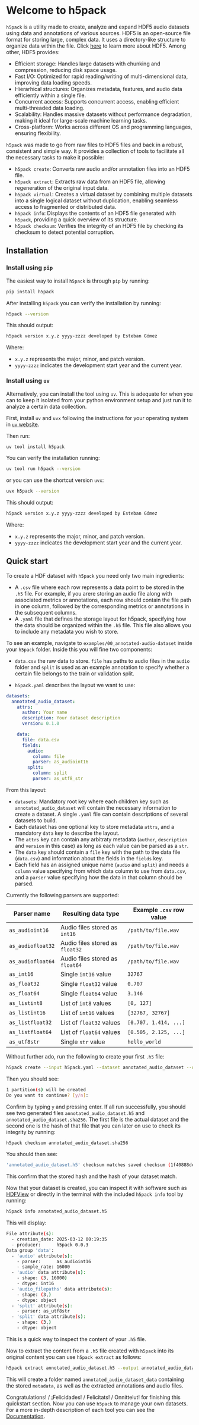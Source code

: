 # Welcome to h5pack
`h5pack` is a utility made to create, analyze and expand HDF5 audio datasets using data and annotations of various sources. HDF5 is an open-source file format for storing large, complex data. It uses a directory-like structure to organize data within the file. Click <a href="https://www.hdfgroup.org/solutions/hdf5/" target="_blank">here</a> to learn more about HDF5. Among other, HDF5 provides:

- Efficient storage: Handles large datasets with chunking and compression, reducing disk space usage.
- Fast I/O: Optimized for rapid reading/writing of multi-dimensional data, improving data loading speeds.
- Hierarhical structures: Organizes metadata, features, and audio data efficiently within a single file.
- Concurrent access: Supports concurrent access, enabling efficient multi-threaded data loading.
- Scalability: Handles massive datasets without performance degradation, making it ideal for large-scale machine learning tasks.
- Cross-platform: Works across different OS and programming languages, ensuring flexibility.

`h5pack` was made to go from raw files to HDF5 files and back in a robust, consistent and simple way. It provides a collection of tools to facilitate all the necessary tasks to make it possible:

- `h5pack create`: Converts raw audio and/or annotation files into an HDF5 file.
- `h5pack extract`: Extracts raw data from an HDF5 file, allowing regeneration of the original input data.
- `h5pack virtual`: Creates a virtual dataset by combining multiple datasets into a single logical dataset without duplication, enabling seamless access to fragmented or distributed data.
- `h5pack info`: Displays the contents of an HDF5 file generated with `h5pack`, providing a quick overview of its structure.
- `h5pack checksum`: Verifies the integrity of an HDF5 file by checking its checksum to detect potential corruption.

## Installation
### Install using `pip`
The easiest way to install `h5pack` is through `pip` by running:

```bash
pip install h5pack
```

After installing `h5pack` you can verify the installation by running:

```bash
h5pack --version
```

This should output:

```bash
h5pack version x.y.z yyyy-zzzz developed by Esteban Gómez
```

Where:

- `x.y.z` represents the major, minor, and patch version.
- `yyyy-zzzz` indicates the development start year and the current year.

### Install using `uv`
Alternatively, you can install the tool using `uv`. This is adequate for when you can to keep it isolated from your python environment setup and just run it to analyze a certain data collection.

First, install `uv` and `uvx` following the instructions for your operating system in <a href="https://docs.astral.sh/uv/getting-started/installation/" target="_blank">`uv` website</a>.

Then run:

```bash
uv tool install h5pack
```

You can verify the installation running:

```bash
uv tool run h5pack --version
```

or you can use the shortcut version `uvx`:

```bash
uvx h5pack --version
```

This should output:

```bash
h5pack version x.y.z yyyy-zzzz developed by Esteban Gómez
```

Where:

- `x.y.z` represents the major, minor, and patch version.
- `yyyy-zzzz` indicates the development start year and the current year.

## Quick start
To create a HDF dataset with `h5pack` you need only two main ingredients:

- A `.csv` file where each row represents a data point to be stored in the `.h5` file. For example, if you arere storing an audio file along with associated metrics or annotations, each row should contain the file path in one column, followed by the corresponding metrics or annotations in the subsequent columns.
- A `.yaml` file that defines the storage layout for h5pack, specifying how the data should be organized within the `.h5` file. This file also allows you to include any metadata you wish to store.

To see an example, navigate to `examples/00_annotated-audio-dataset` inside your `h5pack` 
folder. Inside this you will fine two components:

- `data.csv` the raw data to store. `file` has paths to audio files in the `audio` folder and `split` is used as an example annotation to specify whether a certain file belongs to the train or validation split.

- `h5pack.yaml` describes the layout we want to use:

```yaml title="h5pack.yaml"
datasets:
  annotated_audio_dataset:
    attrs:
      author: Your name
      description: Your dataset description
      version: 0.1.0

    data:
      file: data.csv
      fields:
        audio:
          column: file
          parser: as_audioint16
        split:
          column: split
          parser: as_utf8_str
```

From this layout:

- `datasets`: Mandatory root key where each children key such as `annotated_audio_dataset` will contain the necessary information to create a dataset. A single `.yaml` file can contain descriptions of several datasets to build.
- Each dataset has one optional key to store metadata `attrs`, and a mandatory `data` key to describe the layout.
- The `attrs` key can contain any arbitraty metadata (`author`, `description` and `version` in this case) as long as each value can be parsed as a `str`.
- The `data` key should contain a `file` key with the path to the data file (`data.csv`) and information about the fields in the `fields` key.
- Each field has an assigned unique name (`audio` and `split`) and needs a `column` value specifying from which data column to use from `data.csv`, and a `parser` value specifying how the data in that column should be parsed.

Currently the following parsers are supported:

| Parser name       | Resulting data type             | Example `.csv` row value |
|-------------------|---------------------------------|--------------------------|
| `as_audioint16`   | Audio files stored as `int16`   | `/path/to/file.wav`      |
| `as_audiofloat32` | Audio files stored as `float32` | `/path/to/file.wav`      |
| `as_audiofloat64` | Audio files stored as `float64` | `/path/to/file.wav`      |
| `as_int16`        | Single `int16` value            | `32767`                  |
| `as_float32`      | Single `float32` value          | `0.707`                  |
| `as_float64`      | Single `float64` value          | `3.146`                  |
| `as_listint8`     | List of `int8` values           | `[0, 127]`               |
| `as_listint16`    | List of `int16` values          | `[32767, 32767]`         |
| `as_listfloat32`  | List of `float32` values        | `[0.707, 1.414, ...]`    |
| `as_listfloat64`  | List of `float64` values        | `[0.505, 2.125, ...]`    |
| `as_utf8str`      | Single `str` value              | `hello_world`            |

Without further ado, run the following to create your first `.h5` file:

```bash
h5pack create --input h5pack.yaml --dataset annotated_audio_dataset --output annotated_audio_dataset.h5 
```

Then you should see:

```bash
1 partition(s) will be created
Do you want to continue? [y/n]:
```
Confirm by typing `y` and pressing enter. If all run successfully, you should see
two generated files `annotated_audio_dataset.h5` and `annotated_audio_dataset.sha256`.
The first file is the actual dataset and the second one is the hash of that file that you
can later on use to check its integrity by running:

```bash
h5pack checksum annotated_audio_dataset.sha256 
```

You should then see:

```bash
'annotated_audio_dataset.h5' checksum matches saved checksum (1f40888dec752cac3d18748fe445581f49f713f5d3b481fa43d2da84dde7984c)
```

This confirm that the stored hash and the hash of your dataset match.

Now that your dataset is created, you can inspect it with software such as <a href="https://www.hdfgroup.org/download-hdfview/" target="_blank">HDFView</a> or directly in the terminal with the included `h5pack info` tool by running:

```bash
h5pack info annotated_audio_dataset.h5
```

This will display:
```bash
File attribute(s):
  - creation_date: 2025-03-12 00:19:35
  - producer:      h5pack 0.0.3
Data group 'data':
  - 'audio' attribute(s):
    - parser:      as_audioint16
    - sample_rate: 16000
  - 'audio' data attribute(s):
    - shape: (3, 16000)
    - dtype: int16
  - 'audio_filepaths' data attribute(s):
    - shape: (3,)
    - dtype: object
  - 'split' attribute(s):
    - parser: as_utf8str
  - 'split' data attribute(s):
    - shape: (3,)
    - dtype: object
```

This is a quick way to inspect the content of your `.h5` file.

Now to extract the content from a `.h5` file created with `h5pack` into its
original content you can use `h5pack extract` as follows:

```bash
h5pack extract annotated_audio_dataset.h5 --output annotated_audio_dataset_data
```
This will create a folder named `annotated_audio_dataset_data` containing
the stored `metadata`, as well as the extracted annotations and audio files.

Congratulations! / ¡Felicidades! / Felicitats! / Onnittelut! for finishing this quickstart section. Now you can use `h5pack` to manage your own datasets. For a more in-depth description of each tool you can see the [Documentation](docs-intro).